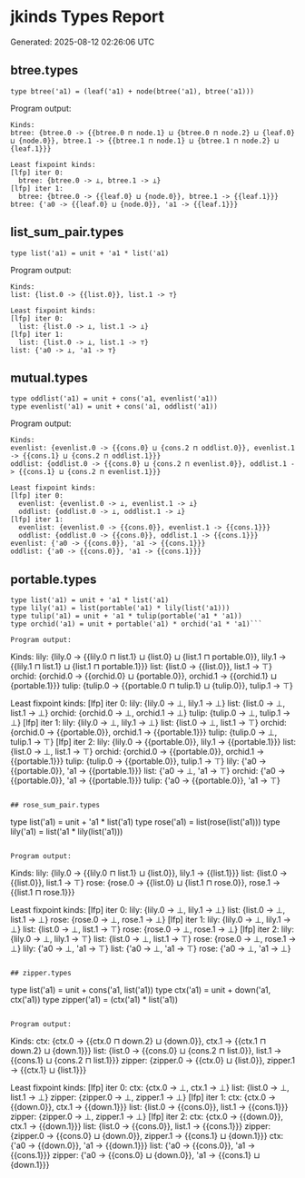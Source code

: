 # jkinds Types Report

Generated: 2025-08-12 02:26:06 UTC

## btree.types

```
type btree('a1) = (leaf('a1) + node(btree('a1), btree('a1)))
```

Program output:
```
Kinds:
btree: {btree.0 -> {{btree.0 ⊓ node.1} ⊔ {btree.0 ⊓ node.2} ⊔ {leaf.0} ⊔ {node.0}}, btree.1 -> {{btree.1 ⊓ node.1} ⊔ {btree.1 ⊓ node.2} ⊔ {leaf.1}}}

Least fixpoint kinds:
[lfp] iter 0:
  btree: {btree.0 -> ⊥, btree.1 -> ⊥}
[lfp] iter 1:
  btree: {btree.0 -> {{leaf.0} ⊔ {node.0}}, btree.1 -> {{leaf.1}}}
btree: {'a0 -> {{leaf.0} ⊔ {node.0}}, 'a1 -> {{leaf.1}}}
```

## list_sum_pair.types

```
type list('a1) = unit + 'a1 * list('a1)
```

Program output:
```
Kinds:
list: {list.0 -> {{list.0}}, list.1 -> ⊤}

Least fixpoint kinds:
[lfp] iter 0:
  list: {list.0 -> ⊥, list.1 -> ⊥}
[lfp] iter 1:
  list: {list.0 -> ⊥, list.1 -> ⊤}
list: {'a0 -> ⊥, 'a1 -> ⊤}
```

## mutual.types

```
type oddlist('a1) = unit + cons('a1, evenlist('a1))
type evenlist('a1) = unit + cons('a1, oddlist('a1))
```

Program output:
```
Kinds:
evenlist: {evenlist.0 -> {{cons.0} ⊔ {cons.2 ⊓ oddlist.0}}, evenlist.1 -> {{cons.1} ⊔ {cons.2 ⊓ oddlist.1}}}
oddlist: {oddlist.0 -> {{cons.0} ⊔ {cons.2 ⊓ evenlist.0}}, oddlist.1 -> {{cons.1} ⊔ {cons.2 ⊓ evenlist.1}}}

Least fixpoint kinds:
[lfp] iter 0:
  evenlist: {evenlist.0 -> ⊥, evenlist.1 -> ⊥}
  oddlist: {oddlist.0 -> ⊥, oddlist.1 -> ⊥}
[lfp] iter 1:
  evenlist: {evenlist.0 -> {{cons.0}}, evenlist.1 -> {{cons.1}}}
  oddlist: {oddlist.0 -> {{cons.0}}, oddlist.1 -> {{cons.1}}}
evenlist: {'a0 -> {{cons.0}}, 'a1 -> {{cons.1}}}
oddlist: {'a0 -> {{cons.0}}, 'a1 -> {{cons.1}}}
```

## portable.types

```
type list('a1) = unit + 'a1 * list('a1)
type lily('a1) = list(portable('a1) * lily(list('a1)))
type tulip('a1) = unit + 'a1 * tulip(portable('a1 * 'a1))
type orchid('a1) = unit + portable('a1) * orchid('a1 * 'a1)```

Program output:
```
Kinds:
lily: {lily.0 -> {{lily.0 ⊓ list.1} ⊔ {list.0} ⊔ {list.1 ⊓ portable.0}}, lily.1 -> {{lily.1 ⊓ list.1} ⊔ {list.1 ⊓ portable.1}}}
list: {list.0 -> {{list.0}}, list.1 -> ⊤}
orchid: {orchid.0 -> {{orchid.0} ⊔ {portable.0}}, orchid.1 -> {{orchid.1} ⊔ {portable.1}}}
tulip: {tulip.0 -> {{portable.0 ⊓ tulip.1} ⊔ {tulip.0}}, tulip.1 -> ⊤}

Least fixpoint kinds:
[lfp] iter 0:
  lily: {lily.0 -> ⊥, lily.1 -> ⊥}
  list: {list.0 -> ⊥, list.1 -> ⊥}
  orchid: {orchid.0 -> ⊥, orchid.1 -> ⊥}
  tulip: {tulip.0 -> ⊥, tulip.1 -> ⊥}
[lfp] iter 1:
  lily: {lily.0 -> ⊥, lily.1 -> ⊥}
  list: {list.0 -> ⊥, list.1 -> ⊤}
  orchid: {orchid.0 -> {{portable.0}}, orchid.1 -> {{portable.1}}}
  tulip: {tulip.0 -> ⊥, tulip.1 -> ⊤}
[lfp] iter 2:
  lily: {lily.0 -> {{portable.0}}, lily.1 -> {{portable.1}}}
  list: {list.0 -> ⊥, list.1 -> ⊤}
  orchid: {orchid.0 -> {{portable.0}}, orchid.1 -> {{portable.1}}}
  tulip: {tulip.0 -> {{portable.0}}, tulip.1 -> ⊤}
lily: {'a0 -> {{portable.0}}, 'a1 -> {{portable.1}}}
list: {'a0 -> ⊥, 'a1 -> ⊤}
orchid: {'a0 -> {{portable.0}}, 'a1 -> {{portable.1}}}
tulip: {'a0 -> {{portable.0}}, 'a1 -> ⊤}
```

## rose_sum_pair.types

```
type list('a1) = unit + 'a1 * list('a1)
type rose('a1) = list(rose(list('a1)))
type lily('a1) = list('a1 * lily(list('a1)))
```

Program output:
```
Kinds:
lily: {lily.0 -> {{lily.0 ⊓ list.1} ⊔ {list.0}}, lily.1 -> {{list.1}}}
list: {list.0 -> {{list.0}}, list.1 -> ⊤}
rose: {rose.0 -> {{list.0} ⊔ {list.1 ⊓ rose.0}}, rose.1 -> {{list.1 ⊓ rose.1}}}

Least fixpoint kinds:
[lfp] iter 0:
  lily: {lily.0 -> ⊥, lily.1 -> ⊥}
  list: {list.0 -> ⊥, list.1 -> ⊥}
  rose: {rose.0 -> ⊥, rose.1 -> ⊥}
[lfp] iter 1:
  lily: {lily.0 -> ⊥, lily.1 -> ⊥}
  list: {list.0 -> ⊥, list.1 -> ⊤}
  rose: {rose.0 -> ⊥, rose.1 -> ⊥}
[lfp] iter 2:
  lily: {lily.0 -> ⊥, lily.1 -> ⊤}
  list: {list.0 -> ⊥, list.1 -> ⊤}
  rose: {rose.0 -> ⊥, rose.1 -> ⊥}
lily: {'a0 -> ⊥, 'a1 -> ⊤}
list: {'a0 -> ⊥, 'a1 -> ⊤}
rose: {'a0 -> ⊥, 'a1 -> ⊥}
```

## zipper.types

```
type list('a1) = unit + cons('a1, list('a1))
type ctx('a1) = unit + down('a1, ctx('a1))
type zipper('a1) = (ctx('a1) * list('a1))
```

Program output:
```
Kinds:
ctx: {ctx.0 -> {{ctx.0 ⊓ down.2} ⊔ {down.0}}, ctx.1 -> {{ctx.1 ⊓ down.2} ⊔ {down.1}}}
list: {list.0 -> {{cons.0} ⊔ {cons.2 ⊓ list.0}}, list.1 -> {{cons.1} ⊔ {cons.2 ⊓ list.1}}}
zipper: {zipper.0 -> {{ctx.0} ⊔ {list.0}}, zipper.1 -> {{ctx.1} ⊔ {list.1}}}

Least fixpoint kinds:
[lfp] iter 0:
  ctx: {ctx.0 -> ⊥, ctx.1 -> ⊥}
  list: {list.0 -> ⊥, list.1 -> ⊥}
  zipper: {zipper.0 -> ⊥, zipper.1 -> ⊥}
[lfp] iter 1:
  ctx: {ctx.0 -> {{down.0}}, ctx.1 -> {{down.1}}}
  list: {list.0 -> {{cons.0}}, list.1 -> {{cons.1}}}
  zipper: {zipper.0 -> ⊥, zipper.1 -> ⊥}
[lfp] iter 2:
  ctx: {ctx.0 -> {{down.0}}, ctx.1 -> {{down.1}}}
  list: {list.0 -> {{cons.0}}, list.1 -> {{cons.1}}}
  zipper: {zipper.0 -> {{cons.0} ⊔ {down.0}}, zipper.1 -> {{cons.1} ⊔ {down.1}}}
ctx: {'a0 -> {{down.0}}, 'a1 -> {{down.1}}}
list: {'a0 -> {{cons.0}}, 'a1 -> {{cons.1}}}
zipper: {'a0 -> {{cons.0} ⊔ {down.0}}, 'a1 -> {{cons.1} ⊔ {down.1}}}
```
